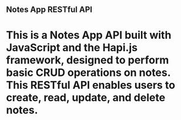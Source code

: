 ## Notes App RESTful API ## 
# This is a Notes App API built with JavaScript and the Hapi.js framework, designed to perform basic CRUD operations on notes. This RESTful API enables users to create, read, update, and delete notes. # 
